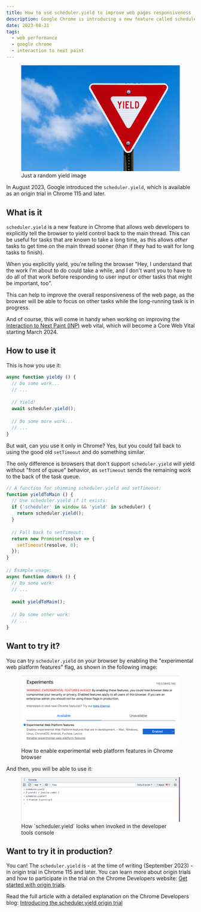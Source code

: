 ```yaml
---
title: How to use scheduler.yield to improve web pages responsiveness
description: Google Chrome is introducing a new feature called scheduler.yield. This feature allows web developers to explicitly tell the browser to yield control to the main thread. Here are the key points.
date: 2023-08-31
tags:
  - web performance
  - google chrome
  - interaction to next paint
---
```


<figure>
	<img src="yield.webp" alt="A street signal, a white triangle with red border with a red YIELD word inside it" sizes="648px" loading="eager" fetchpriority="high">
	<figcaption>Just a random yield image</figcaption>
</figure>

In August 2023, Google introduced the `scheduler.yield`, which is available as an origin trial in Chrome 115 and later.

## What is it

`scheduler.yield` is a new feature in Chrome that allows web developers to explicitly tell the browser to yield control back to the main thread. This can be useful for tasks that are known to take a long time, as this allows _other_ tasks to get time on the main thread sooner (than if they had to wait for long tasks to finish).

When you explicitly yield, you're telling the browser "Hey, I understand that the work I'm about to do could take a while, and I don't want you to have to do all of that work before responding to user input or other tasks that might be important, too".

This can help to improve the overall responsiveness of the web page, as the browser will be able to focus on other tasks while the long-running task is in progress.

And of course, this will come in handy when working on improving the [Interaction to Next Paint (INP)](https://web.dev/inp/) web vital, which will become a Core Web Vital starting March 2024.

## How to use it

This is how you use it:

```js
async function yieldy () {
  // Do some work...
  // ...

  // Yield!
  await scheduler.yield();

  // Do some more work...
  // ...
}
```

But wait, can you use it only in Chrome?
Yes, but you could fall back to using the good old `setTimeout` and do something similar.

The only difference is browsers that don't support `scheduler.yield` will yield without "front of queue" behavior, as `setTimeout` sends the remaining work to the back of the task queue.

```js
// A function for shimming scheduler.yield and setTimeout:
function yieldToMain () {
  // Use scheduler.yield if it exists:
  if ('scheduler' in window && 'yield' in scheduler) {
    return scheduler.yield();
  }

  // Fall back to setTimeout:
  return new Promise(resolve => {
    setTimeout(resolve, 0);
  });
}

// Example usage:
async function doWork () {
  // Do some work:
  // ...

  await yieldToMain();

  // Do some other work:
  // ...
}
```

## Want to try it?

You can try `scheduler.yield` on your browser by enabling the "experimental web platform features" flag, as shown in the following image:

<figure>
	<img src="enable-experimental-web-platform-features.png" alt="Experimental web platform features enabled in Chrome browser's settings" sizes="648px">
	<figcaption>How to enable experimental web platform features in Chrome browser</figcaption>
</figure>

And then, you will be able to use it:

<figure>
	<img src="how-it-looks-in-console.png" alt="scheduler.yield is present, scheduler.yield() returns a Promise (pending)" sizes="648px">
	<figcaption>How `scheduler.yield` looks when invoked in the developer tools console</figcaption>
</figure>

## Want to try it in production?

You can! The `scheduler.yield` is - at the time of writing (September 2023) - in origin trial in Chrome 115 and later. You can learn more about origin trials and how to participate in the trial on the Chrome Developers website: [Get started with origin trials](https://developer.chrome.com/docs/web-platform/origin-trials/).

Read the full article with a detailed explanation on the Chrome Developers blog: [Introducing the scheduler.yield origin trial](https://developer.chrome.com/blog/introducing-scheduler-yield-origin-trial/)
